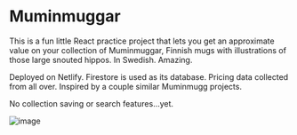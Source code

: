 # Muminmuggar

This is a fun little React practice project that lets you get an approximate value on your collection of Muminmuggar, Finnish mugs with illustrations of those large snouted hippos. In Swedish. Amazing.

Deployed on Netlify. Firestore is used as its database. Pricing data collected from all over. Inspired by a couple similar Muminmugg projects.

No collection saving or search features...yet.

![image](https://user-images.githubusercontent.com/54509721/162327592-961e7908-0222-4507-9425-2834d4f8e780.png)
